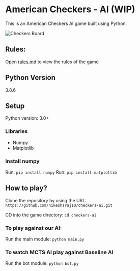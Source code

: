 # American Checkers - AI (WIP)

This is an American Checkers AI game built using Python.

  ![Checkers Board](https://github.com/nikeshsraj10/checkers-ai/blob/main/images/board.PNG)
## Rules:
Open [rules.md](./rules.md) to view the rules of the game


## Python Version 

3.8.6

## Setup
  Python version: 3.0+
  ### Libraries
  - Numpy
  - Matplotlib

  ### Install numpy
  Run: `pip install numpy`
  Run: `pip install matplotlib`

## How to play?

Clone the repository by using the URL: `https://github.com/nikeshsraj10/checkers-ai.git`

CD into the game directory: `cd checkers-ai`

### To play against our AI:
Run the main module: `python main.py`

### To watch MCTS AI play against Baseline AI
Run the bot module: `python bot.py`